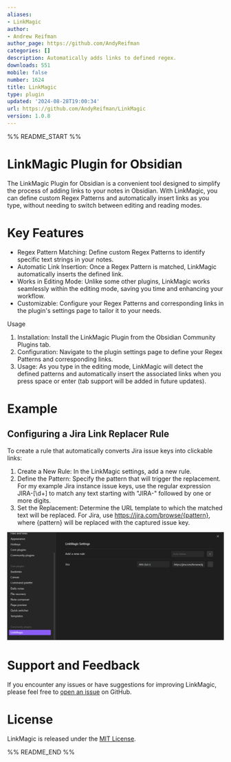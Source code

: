 ```yaml
---
aliases:
- LinkMagic
author:
- Andrew Reifman
author_page: https://github.com/AndyReifman
categories: []
description: Automatically adds links to defined regex.
downloads: 551
mobile: false
number: 1624
title: LinkMagic
type: plugin
updated: '2024-08-28T19:00:34'
url: https://github.com/AndyReifman/LinkMagic
version: 1.0.8
---
```


%% README_START %%

# LinkMagic Plugin for Obsidian

The LinkMagic Plugin for Obsidian is a convenient tool designed to simplify the process of adding links to your notes in Obsidian. With LinkMagic, you can define custom Regex Patterns and automatically insert links as you type, without needing to switch between editing and reading modes.
# Key Features

  - Regex Pattern Matching: Define custom Regex Patterns to identify specific text strings in your notes.
  - Automatic Link Insertion: Once a Regex Pattern is matched, LinkMagic automatically inserts the defined link.
  - Works in Editing Mode: Unlike some other plugins, LinkMagic works seamlessly within the editing mode, saving you time and enhancing your workflow.
  - Customizable: Configure your Regex Patterns and corresponding links in the plugin's settings page to tailor it to your needs.

Usage

  1. Installation: Install the LinkMagic Plugin from the Obsidian Community Plugins tab.
  2. Configuration: Navigate to the plugin settings page to define your Regex Patterns and corresponding links.
  3. Usage: As you type in the editing mode, LinkMagic will detect the defined patterns and automatically insert the associated links when you press space or enter (tab support will be added in future updates).

# Example

## Configuring a Jira Link Replacer Rule

To create a rule that automatically converts Jira issue keys into clickable links:

  1. Create a New Rule: In the LinkMagic settings, add a new rule.
  2. Define the Pattern: Specify the pattern that will trigger the replacement. For my example Jira instance issue keys, use the regular expression JIRA-[\d+] to match any text starting with "JIRA-" followed by one or more digits.
  3. Set the Replacement: Determine the URL template to which the matched text will be replaced. For Jira, use https://jira.com/browse/{pattern}, where {pattern} will be replaced with the captured issue key.


![An image showing the settings page for LinkMagic with an example pattern](https://raw.githubusercontent.com/AndyReifman/LinkMagic/HEAD/example.png)


# Support and Feedback

If you encounter any issues or have suggestions for improving LinkMagic, please feel free to [open an issue](https://github.com/AndyReifman/MagicLink/issues) on GitHub.

# License

LinkMagic is released under the [MIT License](LICENSE).

%% README_END %%